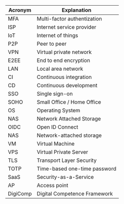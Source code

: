 
| Acronym  | Explanation                  |
| -------- | ---------------------------- |
| MFA      | Multi-factor authentization  |
| ISP      | Internet service provider    |
| IoT      | Internet of things           |
| P2P      | Peer to peer                 |
| VPN      | Virtual private network      |
| E2EE     | End to end encryption        |
| LAN      | Local area network           |
| CI       | Continuous integration       |
| CD       | Continuous development       |
| SSO      | Single sign-on               |
| SOHO     | Small Office / Home Office   |
| OS       | Operating System             |
| NAS      | Network Attached Storage     |
| OIDC     | Open ID Connect              |
| NAS      | Network-attached storage     |
| VM       | Virtual Machine              |
| VPS      | Virtual Private Server       |
| TLS      | Transport Layer Security     |
| TOTP     | Time-based one-time password |
| SaaS     | Security-as-a-Service        |
| AP       | Access point                 |
| DigiComp | Digital Competence Framework |
